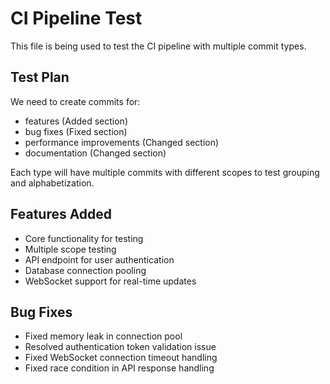 # CI Pipeline Test

This file is being used to test the CI pipeline with multiple commit types.

## Test Plan

We need to create commits for:
- features (Added section)
- bug fixes (Fixed section) 
- performance improvements (Changed section)
- documentation (Changed section)

Each type will have multiple commits with different scopes to test grouping and alphabetization.

## Features Added

- Core functionality for testing
- Multiple scope testing
- API endpoint for user authentication
- Database connection pooling
- WebSocket support for real-time updates

## Bug Fixes

- Fixed memory leak in connection pool
- Resolved authentication token validation issue
- Fixed WebSocket connection timeout handling
- Fixed race condition in API response handling 